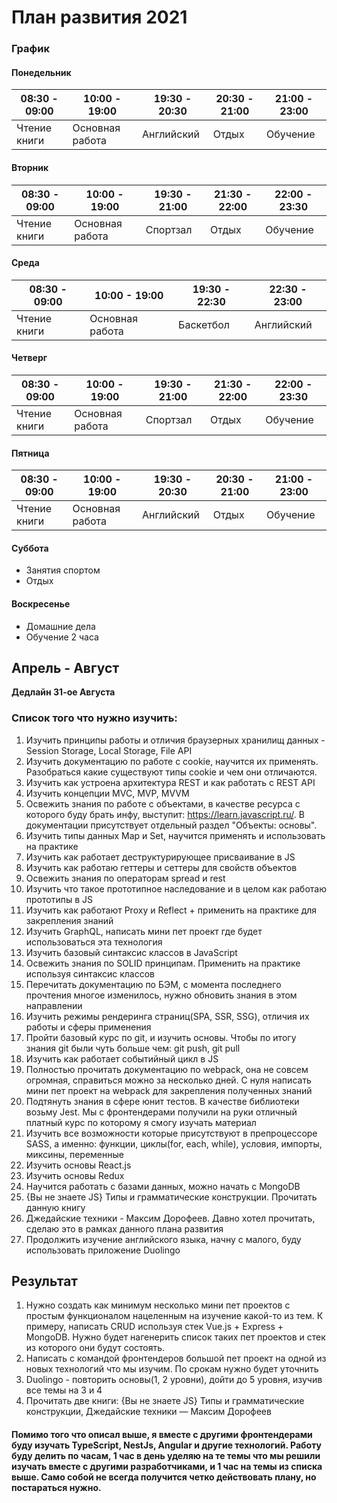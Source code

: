 # План развития 2021

### График

#### Понедельник

| 08:30 - 09:00 | 10:00 - 19:00   | 19:30 - 20:30 | 20:30 - 21:00 | 21:00 - 23:00 | 
|---------------|-----------------|---------------|---------------|---------------|
| Чтение книги  | Основная работа | Английский    | Отдых         | Обучение      |

#### Вторник

| 08:30 - 09:00 | 10:00 - 19:00   | 19:30 - 21:00 | 21:30 - 22:00 | 22:00 - 23:30 | 
|---------------|-----------------|---------------|---------------|---------------|
| Чтение книги  | Основная работа | Спортзал      | Отдых         | Обучение      |

#### Среда

| 08:30 - 09:00 | 10:00 - 19:00   | 19:30 - 22:30 | 22:30 - 23:00 |
|---------------|-----------------|---------------|---------------|
| Чтение книги  | Основная работа | Баскетбол     | Английский    |

#### Четверг

| 08:30 - 09:00 | 10:00 - 19:00   | 19:30 - 21:00 | 21:30 - 22:00 | 22:00 - 23:30 | 
|---------------|-----------------|---------------|---------------|---------------|
| Чтение книги  | Основная работа | Спортзал      | Отдых         | Обучение      |

#### Пятница

| 08:30 - 09:00 | 10:00 - 19:00   | 19:30 - 20:30 | 20:30 - 21:00 | 21:00 - 23:00 | 
|---------------|-----------------|---------------|---------------|---------------|
| Чтение книги  | Основная работа | Английский    | Отдых         | Обучение      |

#### Суббота 
* Занятия спортом
* Отдых

#### Воскресенье
* Домашние дела 
* Обучение 2 часа 


## Апрель - Август 

**Дедлайн 31-ое Августа**

### Список того что нужно изучить:
1. Изучить принципы работы и отличия браузерных хранилищ данных - Session Storage, Local Storage, File API
2. Изучить документацию по работе с cookie, научится их применять. Pазобраться какие существуют типы cookie и чем они отличаются.
3. Изучить как устроена архитектура REST и как работать с REST API
4. Изучить концепции MVC, MVP, MVVM
5. Освежить знания по работе с объектами, в качестве ресурса с которого буду брать инфу, выступит: https://learn.javascript.ru/. В документации присутствует отдельный раздел "Объекты: основы".
6. Изучить типы данных Map и Set, научится применять и использовать на практике
7. Изучить как работает деструктурирующее присваивание в JS
8. Изучить как работаю геттеры и сеттеры для свойств объектов 
9. Освежить знания по операторам spread и rest 
10. Изучить что такое прототипное наследование и в целом как работаю прототипы в JS 
11. Изучить как работают Proxy и Reflect + применить на практике для закрепления знаний 
12. Изучить GraphQL, написать мини пет проект где будет использоваться эта технология 
13. Изучить базовый синтаксис классов в JavaScript
14. Освежить знания по SOLID принципам. Применить на практике используя синтаксис классов 
15. Перечитать документацию по БЭМ, с момента последнего прочтения многое изменилось, нужно обновить знания  в этом направлении 
16. Изучить режимы рендеринга страниц(SPA, SSR, SSG), отличия их работы и сферы применения
17. Пройти базовый курс по git, и изучить основы. Чтобы по итогу знания git были чуть больше чем: git push, git pull
18. Изучить как работает событийный цикл в JS
19. Полностью прочитать документацию по webpack, она не совсем огромная, справиться можно за несколько дней. С нуля написать мини пет проект на webpack для закрепления полученных знаний 
20. Подтянуть знания в сфере юнит тестов. В качестве библиотеки возьму Jest. Мы с фронтендерами получили на руки отличный платный курс по которому я смогу изучать материал 
21. Изучить все возможности которые присутствуют в препроцессоре SASS, а именно: функции, циклы(for, each, while), условия, импорты, миксины, переменные 
22. Изучить основы React.js
23. Изучить основы Redux
24. Научится работать с базами данных, можно начать с MongoDB
25. {Вы не знаете JS} Типы и грамматические конструкции. Прочитать данную книгу 
26. Джедайские техники - Максим Дорофеев. Давно хотел прочитать, сделаю это в рамках данного плана развития
27. Продолжить изучение английского языка, начну с малого, буду использовать приложение Duolingo

## Результат
1. Нужно создать как минимум несколько мини пет проектов с простым функционалом нацеленным на изучение какой-то из тем. К примеру, написать CRUD используя стек Vue.js + Express + MongoDB. Нужно будет нагенерить список таких пет проектов и стек из которого они будут состоять.
2. Написать с командой фронтендеров большой пет проект на одной из новых технологий что мы изучим. По срокам нужно будет уточнить 
3. Duolingo - повторить основы(1, 2 уровни), дойти до 5 уровня, изучив все темы на 3 и 4 
4. Прочитать две книги: {Вы не знаете JS} Типы и грамматические конструкции, Джедайские техники — Максим Дорофеев

#### Помимо того что описал выше, я вместе с другими фронтендерами буду изучать TypeScript, NestJs, Angular и другие технологий. Работу буду делить по часам, 1 час в день уделяю на те темы что мы решили изучать вместе с другими разработчиками, и 1 час на темы из списка выше. Само собой не всегда получится четко действовать плану, но постараться нужно. 

